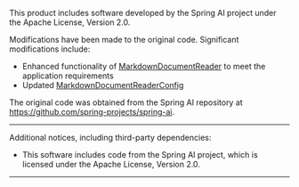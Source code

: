 This product includes software developed by the Spring AI project under the Apache License, Version 2.0.

Modifications have been made to the original code. Significant modifications include:
- Enhanced functionality of [MarkdownDocumentReader](src/main/java/pl/ochnios/samurai/services/chunking/readers/markdown/MarkdownReader.java) 
to meet the application requirements
- Updated [MarkdownDocumentReaderConfig](src/main/java/pl/ochnios/samurai/services/chunking/readers/markdown/MarkdownReaderConfig.java)

The original code was obtained from the Spring AI repository at https://github.com/spring-projects/spring-ai.

--------------------------------------------------------------------

Additional notices, including third-party dependencies:

- This software includes code from the Spring AI project, which is licensed under the Apache License, Version 2.0.

--------------------------------------------------------------------
